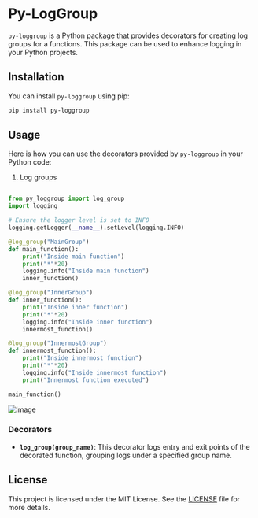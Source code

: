 # Py-LogGroup

`py-loggroup` is a Python package that provides decorators for creating log groups for a functions. This package can be used to enhance logging in your Python projects.

## Installation

You can install `py-loggroup` using pip:

```sh
pip install py-loggroup
```

## Usage

Here is how you can use the decorators provided by `py-loggroup` in your Python code:

1. Log groups

```python

from py_loggroup import log_group
import logging

# Ensure the logger level is set to INFO
logging.getLogger(__name__).setLevel(logging.INFO)

@log_group("MainGroup")
def main_function():
    print("Inside main function")
    print("*"*20)
    logging.info("Inside main function")
    inner_function()

@log_group("InnerGroup")
def inner_function():
    print("Inside inner function")
    print("*"*20)
    logging.info("Inside inner function")
    innermost_function()

@log_group("InnermostGroup")
def innermost_function():
    print("Inside innermost function")
    print("*"*20)
    logging.info("Inside innermost function")
    print("Innermost function executed")

main_function()
```

![image](https://github.com/user-attachments/assets/15495373-711d-4b72-9fbb-32acb80c110b)

### Decorators

- **`log_group(group_name)`**: This decorator logs entry and exit points of the decorated function, grouping logs under a specified group name.

## License

This project is licensed under the MIT License. See the [LICENSE](./LICENSE) file for more details.
